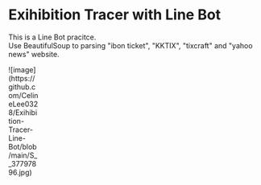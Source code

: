 # Exihibition Tracer with Line Bot
This is a Line Bot pracitce.  
Use BeautifulSoup to parsing "ibon ticket", "KKTIX", "tixcraft" and "yahoo news" website.
<div style="width:60px ; height:60px">
![image](https://github.com/CelineLee0328/Exihibition-Tracer-Line-Bot/blob/main/S__37797896.jpg)
<div>
